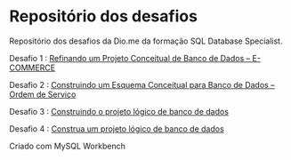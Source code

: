  # Repositório dos desafios 

Repositório dos desafios da Dio.me da formação SQL Database Specialist.

Desafio 1 : [Refinando um Projeto Conceitual de Banco de Dados – E-COMMERCE](https://github.com/hfbricio10/sql-database-especialist/blob/main/diagrama-ecommerce.png)


Desafio 2 : [Construindo um Esquema Conceitual para Banco de Dados – Ordem de Serviço](https://github.com/hfbricio10/sql-database-especialist/blob/main/modelo-conceitual-ordem-servico-oficina.png)

Desafio 3 : [Construindo o projeto lógico de banco de dados ](https://github.com/hfbricio10/sql-database-especialist/blob/main/diagrama-ecommerce.png 
)

Desafio 4 : [Construa um projeto lógico de banco de dados ](https://github.com/hfbricio10/sql-database-especialist/blob/main/desafio-4/diagrama-oficina-4-desafio.png
)

Criado com MySQL Workbench
